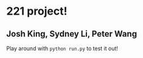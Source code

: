 # 221 project! ## Josh King, Sydney Li, Peter WangPlay around with `python run.py` to test it out! 